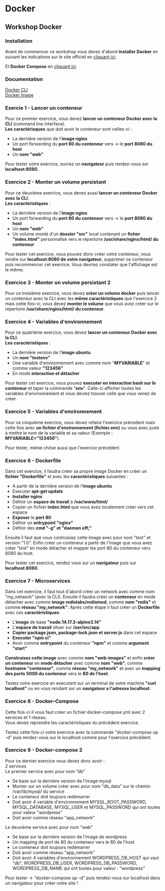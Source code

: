 # Docker
## Workshop Docker

### Installation
Avant de commencer ce workshop vous devez d'abord **installer Docker** en suivant les indications sur le site officiel en [cliquant ici](https://docs.docker.com/engine/install/).

Et **Docker Compose** en [cliquant ici](https://docs.docker.com/compose/install/other/).

### Documentation
[Docker CLI](https://docs.docker.com/engine/reference/run/)         
[Docker Image](https://docs.docker.com/engine/reference/builder/)

### Exercie 1 - Lancer un conteneur
Pour ce premier exercice, vous devez **lancer un conteneur Docker avec la CLI** (command line interface).          
**Les caractérisques** que doit avoir le conteneur sont celles-ci :

  - La dernière version de l'**image nginx**
  - Un port forwarding du **port 80 du conteneur** vers -> le **port 8080 du host**
  - Un **nom "web"**

Pour tester votre exercice, ouvrez un **navigateur** puis rendez-vous sur **localhost:8080**.

### Exercice 2 - Monter un volume persistant
Pour ce deuxième exercice, vous devez aussi **lancer un conteneur Docker avec la CLI**.       
**Les caractéristiques** :

  - La dernière version de l'**image nginx**
  - Un port forwarding du **port 80 du conteneur** vers -> le **port 8080 du host**
  - Un **nom "web"**
  - Un volume monté d'un **dossier "src"** local contenant un **ficher "index.html"** personnalisé vers le répertoire **/usr/share/nginx/html/ du conteneur**

Pour tester cet exercice, vous pouvez donc créer votre conteneur, vous rendre sur **localhost:8080 de votre navigateur**, supprimer ce conteneur puis recommencer cet exercice. Vous devriez constater que l'affichage est le même.

### Exercice 3 - Monter un volume persistant 2
Pour ce troisième exercice, vous devez **créer un volume docker** puis lancer un conteneur avec la CLI avec les **même caractéristiques** que l'exercice 2 mais cette fois-ci, vous devez **monter le volume** que vous avez créer sur le répertoire **/usr/share/nginx/html/ du conteneur**.

### Exercice 4 - Variables d'environnement
Pour ce quatrième exercice, vous devez **lancer un conteneur Docker avec la CLI**.          
**Les caractéristiques** :

  - La dernière version de l'**image ubuntu**
  - Un **nom "testenv"**
  - Une variable d'environnement avec comme nom "**MYVARIABLE**" et comme valeur **"123456"**
  - En mode **interaction et détacher**

Pour tester cet exercice, vous pouvez **executer en interaction bash sur le conteneur** et taper la commande "**env**".
Celle-ci afficher toutes les variables d'environnement et vous deviez trouver celle que vous venez de créer.

### Exercice 5 - Variables d'environnement
Pour ce cinquième exercice, vous devez refaire l'exercice précedent mais cette fois avec **un fichier d'environnement (fichier.env)** ou vous avec juste à mettre le nom de la variable et sa valeur (Exemple : **MYVARIABLE="123456"**).

Pour tester, même chôse aussi que l'exercice précédent.

### Exercice 6 - Dockerfile
Dans cet exercice, il faudra créer sa propre image Docker en créer un **fichier "Dockerfile"** et avec les **caractéristiques** suivantes :

  - A partir de la dernière version de l'**image ubuntu**
  - Executer **apt-get update**
  - **Installer nginx**
  - Définir un **espace de travail** à **/var/www/html/**
  - Copier un fichier **index.html** que vous avez localement créer vers cet espace
  - **Exposer** le **port 80**
  - Définir un **entrypoint "nginx"**
  - Définir des **cmd "-g" et "daemon off;"**

Ensuite il faut que vous contruisiez cette image avec pour nom "test" et version "1.0".
Enfin créer un conteneur a partir de l'image que vous avez créer "test" en mode détacher et mapper les port 80 du conteneur vers 8080 du host.

Pour tester cet exercice, rendez vous sur un **navigateur** puis sur **localhost:8080**.

### Exercice 7 - Microservices
Dans cet exercice, il faut tout d'abord créer un network avec comme nom "my_network" (avec la CLI).
Ensuite il faudra créer un **conteneur** en mode détacher avec comme **image redislabs/redismod**,
comme **nom "redis"** et comme **réseau "my_network"**.
Après cette étape il faut créer un **Dockerfile** avec ces **caractéristiques**:
  
  - L'**image** de base **"node:14.17.3-alpine3.14"**
  - L'**espace de travail** situer sur **/usr/src/app**
  - **Copier package.json, package-lock.json et server.js** dans cet espace
  - **Executer "npm ci"**
  - Avoir comme **entrypoint** du conteneur **"npm"** et comme **argument "start"**

**Construisez cette image** avec comme **nom "web-images"** et enfin **créer un conteneur** en **mode détacher** avec comme **nom "web"**, comme **hostname "conteneur"**, comme **réseau "my_network"** et avec un **mapping des ports** **5000 du conteneur** vers le **80 de l'host**.

Testez votre exercice en executant sur un terminal de votre machine **"curl localhost"** ou en vous rendant sur un **navigateur a l'adresse localhost**.

### Exercice 8 - Docker-Compose
Cette fois-ci il vous faut créer un fichier docker-compose.yml avec 2 services et 1 réseau.                                    
Vous devez reprendre les caractéristiques du précédent exercice.

Testez cette fois-ci votre exercice avec la commande "docker-compose up -d" puis rendez-vous sur le localhost comme pour l'exercice précédent.

### Exercice 9 - Docker-compose 2
Pour ce dernier exercice vous devez donc avoir :                                         
2 services                                     
Le premier service avec pour nom "db"
  
  - Se base sur la dernière version de l'image mysql
  - Monter sur un volume créer avec pour nom "db_data" sur le chemin /var/lib/mysql/ du service
  - Le conteneur doit toujours redémarrer
  - Doit avoir 4 variable d'environnement MYSQL_ROOT_PASSWORD, MYSQL_DATABASE, MYSQL_USER et MYSQL_PASSWORD qui ont toutes pour valeur "wordpress"
  - Doit avoir comme réseau "app_network"

Le deuxième service avec pour nom "web"

  - Se base sur la dernière version de l'image de wordpress
  - Un mapping de port de 80 du conteneur vers le 80 de l'host
  - Le conteneur doit toujours redémarrer
  - Doit avoir comme réseau "app_network"
  - Doit avoir 4 variables d'environnement WORDPRESS_DB_HOST qui vaut "db", WORDPRESS_DB_USER, WORDPRESS_DB_PASSWORD, WORDPRESS_DB_NAME qui ont toutes pour valeur : "wordpress"
 
 Pour tester -> "docker-compose up -d" puis rendez-vous sur localhost dans un navigateur pour créer votre site !
